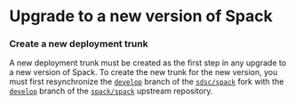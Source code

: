 # Upgrade to a new version of Spack

### Create a new deployment trunk

A new deployment trunk must be created as the first step in any upgrade to a new version of Spack. To create the new trunk for the new version, you must first resynchronize the [`develop`](https://github.com/sdsc/spack/tree/develop) branch of the [`sdsc/spack`](https://github.com/sdsc/spack) fork with the [`develop`](https://github.com/spack/spack/tree/develop) branch of the [`spack/spack`](https://github.com/spack/spack) upstream repository.

